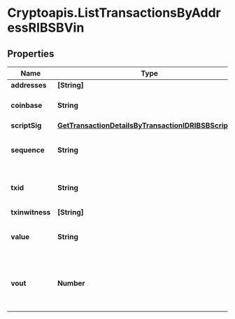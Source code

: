 # Cryptoapis.ListTransactionsByAddressRIBSBVin

## Properties

Name | Type | Description | Notes
------------ | ------------- | ------------- | -------------
**addresses** | **[String]** |  | 
**coinbase** | **String** | Represents the coinbase hex. | [optional] 
**scriptSig** | [**GetTransactionDetailsByTransactionIDRIBSBScriptSig**](GetTransactionDetailsByTransactionIDRIBSBScriptSig.md) |  | 
**sequence** | **String** | Represents the script sequence number. | 
**txid** | **String** | Represents the reference transaction identifier. | [optional] 
**txinwitness** | **[String]** |  | 
**value** | **String** | Represents the sent/received amount. | [optional] 
**vout** | **Number** | Defines the vout of the transaction output, i.e. which output to spend. | [optional] 


